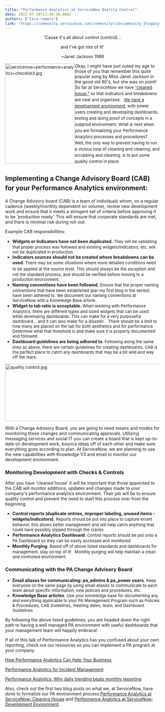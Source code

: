```yaml
---
title: "Performance Analytics at ServiceNow Quality Control"
date: 2015-07-10T23:49:39.000Z
authors: ["tara.romero"]
link: "https://community.servicenow.com/community?id=community_blog&sys_id=0a0deaa5dbd0dbc01dcaf3231f96191a"
---
```

<p style="text-align: center;">'Cause it's all about control (control)...</p><p style="text-align: center;">and I've got lots of it!'</p><p style="text-align: center;">~Janet Jackson 1986</p><p style="text-align: center;"></p><p><img   alt="servicenow+performance+analytics+checklist3.jpg" class="image-0 jive-image" height="326" src="1fd1e98edbd8d304b322f4621f9619fd.iix" style="font-size: 10pt; line-height: 1.5em; max-width: 620px; height: 326.003115264798px; float: left; width: 227px;" width="227"/></p><p style="text-align: left;">Okay, I might have just outed my age to those of you that remember this quite popular song by Miss Janet Jackson in the good old 80's, but she was on point!   So far at <span style="font-size: 10pt; line-height: 1.5em;">ServiceNow we have <a title="" _jive_internal="true" href="/community/service-automation-platform/performance-analytics/blog/2015/06/29/performance-analytics-whats-the-scoop">"cleaned house,"</a> so that indicators and breakdowns are neat and organized.   <a title="" _jive_internal="true" href="/community/service-automation-platform/performance-analytics/blog/2015/07/06/performance-analytics-at-servicenow-development-environment">We have a development environment</a>, with power users creating and developing dashboards, testing and doing proof of concepts in a subprod environment. What is next when you are formalizing your Performance Analytics processes and procedures?   Well, the only way to prevent having to run a vicious loop of cleaning and cleaning, and scrubbing and cleaning, is to put some quality control in place. </span></p><p></p><h2></h2><h2>Implementing a Change Advisory Board <span style="line-height: 1.5em;">(CAB) </span><span style="line-height: 1.5em;">for your Performance Analytics environment:</span></h2><p>A Change Advisory board (CAB) is a team of individuals whom, on a regular cadence (weekly/monthly dependent on volume), review new development work and ensure that it meets a stringent set of criteria before approving it to be 'production ready.' This will ensure that corporate standards are met, and there is minimal risk during roll-out.</p><p></p><p>Example CAB responsibilities:</p><ul><li><strong>Widgets or Indicators have not been duplicated. </strong><span style="font-size: 10pt; line-height: 1.5em;">They will be validating that proper process was followed and existing widgets/indicators, etc. will not be duplicated in production.</span></li><li><strong>Indicators sources should not be created where breakdowns can be used. </strong><span style="font-size: 10pt; line-height: 1.5em;">There may be some situations where more detailed conditions need to be applied at the source level. This should always be the </span><span style="font-size: 10pt; line-height: 1.5em;"><em>exception </em></span><span style="font-size: 10pt; line-height: 1.5em;">and not the standard process, and should be verified before moving to a production environment.</span></li><li><strong>Naming conventions have been followed.</strong> <span style="font-size: 10pt; line-height: 1.5em;">Ensure that the proper naming conventions that have been established (per my first blog in the series) have been adhered to. We document our naming conventions at ServiceNow with a Knowledge Base article. </span></li><li><strong>Widget to tab ratio is acceptable. </strong><span style="font-size: 10pt; line-height: 1.5em;">When working with Performance Analytics, there are different types and sized widgets that can be used while developing dashboards. This can make for a very purposeful dashboard... and it can also make for a disaster.   There should be a limit to how many are placed on the tab for both aesthetics and for performance.   Determine what that threshold is and make sure it is properly documented and followed.</span></li><li><strong>Dashboard guidelines are being adhered to. </strong><span style="font-size: 10pt; line-height: 1.5em;">Following along the same lines as above, there are certain guidelines for creating dashboards, CAB is the perfect place to catch any dashboards that may be a bit wild and way off the mark.</span></li></ul><p><img   alt="quality control.jpg" class="image-0 jive-image" src="8338fc46dbd89344e9737a9e0f9619df.iix" style="height: 186px; width: 620px; display: block; margin-left: auto; margin-right: auto;"/></p><p></p><p>With a Change Advisory Board, you are going to need means and modes for monitoring these changes and communicating approvals. Utilizing messaging services and social IT you can create a board that is kept up-to-date on development work, bounce ideas off of each other and make sure everything goes according to plan. At ServiceNow, we are planning to use the new capabilities with Knowledge V3 and email to monitor our development environment.</p><p></p><h3>Monitoring Development with Checks &amp; Controls</h3><p>After you have 'cleaned house' it will be important that those appointed to the CAB will monitor additions, updates and changes made to your company's performance analytics environment. Their job will be to ensure quality control and prevent the need to start this process over from the beginning.</p><ul><li><strong>Control reports (duplicate entries, improper labeling, unused items - widgets/indicators)</strong>. <span style="font-size: 10pt; line-height: 1.5em;">Reports should be put into place to capture errant behavior, this allows better management and will help catch anything that could have possibly slipped through the cracks</span></li><li><strong>Performance Analytics Dashboard</strong>. <span style="font-size: 10pt; line-height: 1.5em;">Control reports should be put onto a PA Dashboard so they can be easily accessed and monitored</span></li><li><strong>Monthly Purging</strong>. <span style="font-size: 10pt; line-height: 1.5em;">Based off of above listed standards and dashboards for management, stay on top of it!   Monthly purging will help maintain a clean and controlled environment.</span></li></ul><p></p><h3>Communicating with the PA Change Advisory Board</h3><ul><li><strong>Email aliases for communicating: pa_admins &amp; pa_power users</strong>. <span style="font-size: 10pt;">Keep everyone on the same page by using email aliases to communicate to each team about specific information, new policies and procedures, etc.</span></li><li><strong>Knowledge Base articles</strong>. <span style="font-size: 10pt;">Use your knowledge base for documenting any and everything applicable to your PA Management Program such as </span><span style="font-size: 10pt;">Policies &amp; Procedures, </span><span style="font-size: 10pt;">CAB Guidelines, meeting dates, team, and </span><span style="font-size: 10pt;">Dashboard Guidelines</span></li></ul><p></p><p>By following the above listed guidelines, you are headed down the right path to having a well managed PA environment with useful dashboards that your management team will happily embrace!</p><p></p><p>If all of this talk of Performance Analytics has you confused about your own reporting, check out our resources so you can implement a PA program at your company.</p><p><a title="How Performance Analytics Can Help Your Business" __default_attr="4015" __jive_macro_name="blogpost" class="jive_macro jive_macro_blogpost" data-orig-content="How Performance Analytics Can Help Your Business" href="/community?id=community_blog&sys_id=765c2aa1dbd0dbc01dcaf3231f96193b">How Performance Analytics Can Help Your Business</a></p><p><a __default_attr="4261" __jive_macro_name="blogpost" class="jive_macro jive_macro_blogpost" data-orig-content="Performance Analytics for Incident Management" href="/community?id=community_blog&sys_id=db0d6ea5dbd0dbc01dcaf3231f961907" modifiedtitle="true" title="Performance Analytics for Incident Management">Performance Analytics for Incident Management</a></p><p><a __default_attr="3004" __jive_macro_name="blogpost" class="jive_macro jive_macro_blogpost" data-orig-content="Performance Analytics: Why daily trending beats monthly reporting" href="/community?id=community_blog&sys_id=996eaeaddbd0dbc01dcaf3231f9619d3" modifiedtitle="true" title="Performance Analytics: Why daily trending beats monthly reporting">Performance Analytics: Why daily trending beats monthly reporting</a></p><p></p><p>Also, check out the first two blog posts on what we, at ServiceNow, have done to formalize our PA environment process.<a title="Performance Analytics at ServiceNow: Cleaning House" __default_attr="4229" __jive_macro_name="blogpost" class="jive_macro jive_macro_blogpost" data-orig-content="Performance Analytics at ServiceNow: Cleaning House" href="/community?id=community_blog&sys_id=4cbce625dbd0dbc01dcaf3231f9619bf">Performance Analytics at ServiceNow: Cleaning House</a> and <a title="Performance Analytics at ServiceNow: Development Environment" __default_attr="4364" __jive_macro_name="blogpost" class="jive_macro jive_macro_blogpost" data-orig-content="Performance Analytics at ServiceNow: Development Environment" href="/community?id=community_blog&sys_id=74dd66e9dbd0dbc01dcaf3231f96199b">Performance Analytics at ServiceNow: Development Environment</a>.</p>